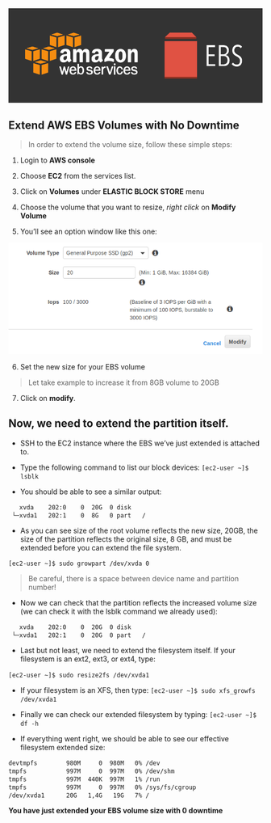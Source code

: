 <img src="icon/ebs.png" align="centre" />

## Extend AWS EBS Volumes with No Downtime
> In order to extend the volume size, follow these simple steps:
1. Login to  **AWS console**

2. Choose **EC2** from the services list.

3. Click on **Volumes** under **ELASTIC BLOCK STORE** menu 

4. Choose the volume that you want to resize, *right click* on **Modify Volume**

5. You’ll see an option window like this one:
<img src="icon/ebs1.png" align="centre" />

6. Set the new size for your EBS volume 
> Let take example to increase it from 8GB volume to 20GB

7. Click on **modify**.

## Now, we need to extend the partition itself.

- SSH to the EC2 instance where the EBS we’ve just extended is attached to.

- Type the following command to list our block devices:
```[ec2-user ~]$ lsblk```

- You should be able to see a similar output:
```NAME    MAJ:MIN RM SIZE RO TYPE MOUNTPOINT
   xvda    202:0    0  20G  0 disk 
 └─xvda1   202:1    0  8G   0 part   /
 ```

- As you can see size of the root volume reflects the new size, 20GB, the size of the partition reflects the original size, 8 GB, and must be extended before you can extend the file system.
```To do so, type the following command:
[ec2-user ~]$ sudo growpart /dev/xvda 0
```
> Be careful, there is a space between device name and partition number!

- Now we can check that the partition reflects the increased volume size (we can check it with the lsblk command we already used):
``` NAME    MAJ:MIN RM SIZE RO TYPE MOUNTPOINT
   xvda    202:0    0  20G  0 disk 
 └─xvda1   202:1    0  20G  0 part   / 
 ```
 
 - Last but not least, we need to extend the filesystem itself. If your filesystem is an ext2, ext3, or ext4, type:
 
 ```[ec2-user ~]$ sudo resize2fs /dev/xvda1```
 
 - If your filesystem is an XFS, then type:
 `[ec2-user ~]$ sudo xfs_growfs /dev/xvda1`
 
 - Finally we can check our extended filesystem by typing:
 `[ec2-user ~]$ df -h`
 
 - If everything went right, we should be able to see our effective filesystem extended size:
 ```Filesystem      Size  Used Avail Use% Mounted on
devtmpfs        980M     0  980M   0% /dev
tmpfs           997M     0  997M   0% /dev/shm
tmpfs           997M  440K  997M   1% /run
tmpfs           997M     0  997M   0% /sys/fs/cgroup
/dev/xvda1      20G   1,4G   19G   7% /
```
**You have just extended your EBS volume size with 0 downtime**
 
